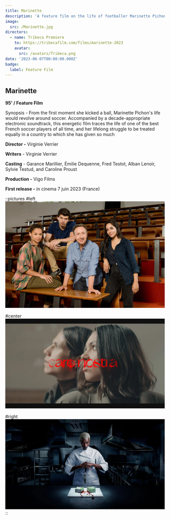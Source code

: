 ```yaml
---
title: Marinette
description: 'A feature film on the life of footballer Marinette Pichon '
image:
  src: /Marinette.jpg
directors:
  - name: Tribeca Premiere
    to: https://tribecafilm.com/films/marinette-2023
    avatar:
      src: /avatars/Tribeca.png
date: '2023-06-07T00:00:00.000Z'
badge:
  label: Feature Film
---
```


## Marinette

**95' / Feature Film**

Synopsis - From the first moment she kicked a ball, Marinette Pichon's life would revolve around soccer. Accompanied by a decade-appropriate electronic soundtrack, this energetic film traces the life of one of the best French soccer players of all time, and her lifelong struggle to be treated equally in a country to which she has given so much

**Director -** Virginie Verrier

**Writers** - Virginie Verrier

**Casting** - Garance Marillier, Émilie Dequenne, Fred Testot, Alban Lenoir, Sylvie Testud, and Caroline Proust

**Production -** Vigo Films

**First release -** in cinema 7 juin 2023 (France)

::pictures
#left
![rocks](/scripted/bellefond.webp)

#center
![rocks](/scripted/caronostra.webp)

#right
![rocks](/scripted/elleskitchen.webp)
::
